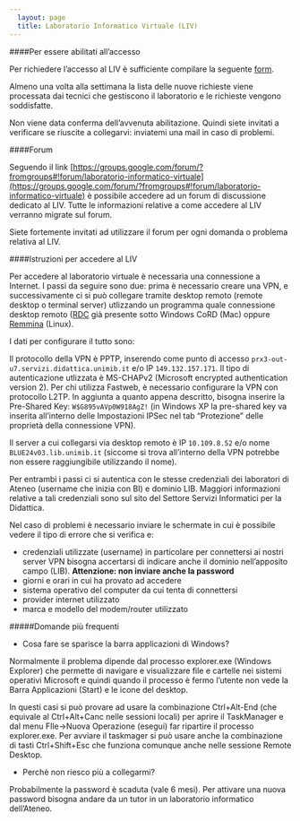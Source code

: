 ```yaml
---
  layout: page
  title: Laboratorio Informatico Virtuale (LIV)
---
```


####Per essere abilitati all’accesso

Per richiedere l’accesso al LIV è sufficiente compilare la seguente
[form](https://docs.google.com/spreadsheet/viewform?formkey=dFdjVWV4TElIdE9ZOWNZUFFuemt5bXc6MQ).

Almeno una volta alla settimana la lista delle nuove richieste viene
processata dai tecnici che gestiscono il laboratorio e le richieste
vengono soddisfatte.

Non viene data conferma dell’avvenuta abilitazione. Quindi siete
invitati a verificare se riuscite a collegarvi: inviatemi una mail in
caso di problemi.

####Forum

Seguendo il link
[https://groups.google.com/forum/?fromgroups#!forum/laboratorio-informatico-virtuale](https://groups.google.com/forum/?fromgroups#!forum/laboratorio-informatico-virtuale)
è possibile accedere ad un forum di discussione dedicato al LIV. Tutte
le informazioni relative a come accedere al LIV verranno migrate sul
forum.

Siete fortemente invitati ad utilizzare il forum per ogni domanda o problema relativa al LIV.


####Istruzioni per accedere al LIV

Per accedere al laboratorio virtuale è necessaria una connessione a
Internet. I passi da seguire sono due: prima è necessario creare una
VPN, e successivamente ci si può collegare  tramite desktop remoto
(remote desktop o terminal server) utlizzando un programma quale
connessione desktop remoto  ([RDC](https://en.wikipedia.org/wiki/Remote_Desktop_Services#Remote_Desktop_Connection) già presente sotto Windows CoRD (Mac) oppure  [Remmina](https://freerdp.github.io/Remmina/index.html) (Linux).

I dati per configurare il tutto sono:

Il protocollo della VPN è PPTP, inserendo come punto di accesso
`prx3-out-u7.servizi.didattica.unimib.it` e/o IP `149.132.157.171`.
Il tipo di autenticazione utlizzata è MS-CHAPv2 (Microsoft encrypted
authentication version 2).
Per chi utilizza Fastweb, è necessario configurare la VPN con
protocollo L2TP. In aggiunta a quanto appena descritto, bisogna
inserire la Pre-Shared Key: `W$G895vAVp0W918AgZ!` (in Windows XP la pre-shared key va inserita all’interno delle Impostazioni IPSec nel tab “Protezione” delle proprietà della connessione VPN).

Il server a cui collegarsi via desktop remoto è IP `10.109.8.52` e/o
nome `BLUE24v03.lib.unimib.it` (siccome si trova all’interno della VPN
potrebbe non essere raggiungibile utilizzando il nome).

Per entrambi i passi ci si autentica con le stesse credenziali dei
laboratori di Ateneo (username che inizia con BI) e dominio LIB.
Maggiori informazioni relative a tali credenziali sono sul sito del Settore Servizi Informatici per la Didattica.

Nel caso di problemi è necessario inviare le schermate in cui è possibile vedere il tipo di errore che si verifica e:

*    credenziali utilizzate (username) in particolare per connettersi ai
nostri server VPN bisogna accertarsi di indicare anche il dominio
nell’apposito campo (LIB). **Attenzione: non inviare anche la password**
*    giorni e orari in cui ha provato ad accedere
*    sistema operativo del computer da cui tenta di connettersi
*    provider internet utilizzato
*    marca e modello del modem/router utilizzato

#####Domande più frequenti

*    Cosa fare se sparisce la barra applicazioni di Windows?

Normalmente il problema dipende dal processo explorer.exe (Windows Explorer) che permette di navigare e visualizzare file e cartelle nei sistemi operativi Microsoft e quindi quando il processo è fermo l’utente non vede la Barra Applicazioni (Start) e le icone del desktop.

In questi casi si può provare ad usare la combinazione Ctrl+Alt-End (che equivale al Ctrl+Alt+Canc nelle sessioni locali) per aprire il TaskManager e dal menu FIle->Nuova Operazione (esegui) far ripartire il processo explorer.exe. Per avviare il taskmager si può usare anche la combinazione di tasti Ctrl+Shift+Esc che funziona comunque anche nelle sessione Remote Desktop.

*    Perchè non riesco più a collegarmi?

Probabilmente la password è scaduta (vale 6 mesi). Per attivare una nuova password bisogna andare da un tutor in un laboratorio informatico dell’Ateneo.
